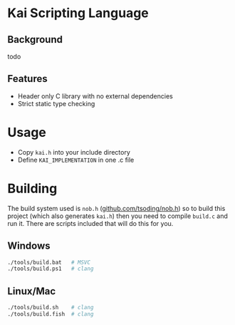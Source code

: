 # Kai Scripting Language

## Background
todo
## Features
- Header only C library with no external dependencies
- Strict static type checking

# Usage
- Copy `kai.h` into your include directory
- Define `KAI_IMPLEMENTATION` in one .c file

# Building
The build system used is `nob.h` ([github.com/tsoding/nob.h](https://github.com/tsoding/nob.h)) so to build this project (which also generates `kai.h`) then you need to compile `build.c` and run it. There are scripts included that will do this for you.
## Windows
```bash
./tools/build.bat   # MSVC
./tools/build.ps1   # clang
```
## Linux/Mac
```bash
./tools/build.sh    # clang
./tools/build.fish  # clang
```
